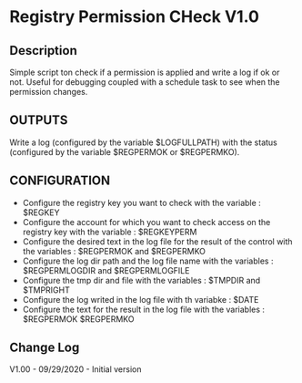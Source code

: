 # Registry Permission CHeck V1.0                                                                                                                                   

## Description
Simple script ton check if a permission is applied and write a log if ok or not. Useful for debugging coupled with a schedule task to see when the permission changes.

## OUTPUTS
Write a log (configured by the variable $LOGFULLPATH) with the status (configured by the variable $REGPERMOK or $REGPERMKO).

## CONFIGURATION
 - Configure the registry key you want to check with the variable : $REGKEY
 - Configure the account for which you want to check access on the registry key with the variable : $REGKEYPERM
 - Configure the desired text in the log file for the result of the control with the variables : $REGPERMOK and $REGPERMKO
 - Configure the log dir path and the log file name with the variables : $REGPERMLOGDIR and $REGPERMLOGFILE
 - Configure the tmp dir and file with the variables : $TMPDIR and $TMPRIGHT
 - Configure the log writed in the log file with th variabke : $DATE
 - Configure the text for the result in the log file with the variables : $REGPERMOK $REGPERMKO

## Change Log 
V1.00 - 09/29/2020 - Initial version 
